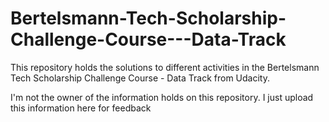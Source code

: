 # Bertelsmann-Tech-Scholarship-Challenge-Course---Data-Track
This repository holds the solutions to different activities in the Bertelsmann Tech Scholarship Challenge Course - Data Track from Udacity.

I'm not the owner of the information holds on this repository. I just upload this information here for feedback
